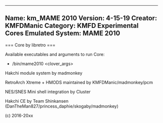 -----------------------
Name: km_MAME 2010
Version: 4-15-19
Creator: KMFDManic
Category: KMFD Experimental Cores
Emulated System: MAME 2010
-----------------------
=== Core by libretro ===

Available executables and arguments to run Core:
- /bin/mame2010 <rom> <clover_args>

Hakchi module system by madmonkey

RetroArch Xtreme + HMODS maintained by KMFDManic/madmonkey/pcm

NES/SNES Mini shell integration by Cluster

Hakchi CE by Team Shinkansen (DanTheMan827/princess_daphie/skogaby/madmonkey)

(c) 2016-20xx
